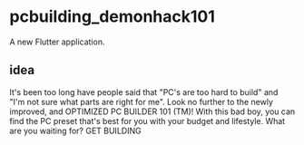 # pcbuilding_demonhack101

A new Flutter application.

## idea

It's been too long have people said
that "PC's are too hard to build"
and
"I'm not sure what parts are right for me".
Look no further to the newly improved, and OPTIMIZED
PC BUILDER 101 (TM)!
With this bad boy, you can find the PC preset that's best for you with your budget and lifestyle.
What are you waiting for?
GET BUILDING


